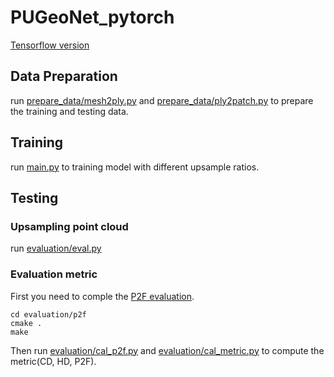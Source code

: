 # PUGeoNet_pytorch  
[Tensorflow version](https://github.com/ninaqy/PUGeo)
## Data Preparation  
run [prepare_data/mesh2ply.py](prepare_data/mesh2ply.py) and [prepare_data/ply2patch.py](prepare_data/ply2patch.py) to prepare the training and testing data.  

## Training
run [main.py](main.py) to training model with different upsample ratios.  

## Testing
### Upsampling point cloud
run [evaluation/eval.py](evaluation/eval.py)  
### Evaluation metric

First you need to comple the [P2F evaluation](https://github.com/yulequan/PU-Net).  
```  
cd evaluation/p2f  
cmake .  
make  
```  
Then run [evaluation/cal_p2f.py](evaluation/cal_p2f.py) and [evaluation/cal_metric.py](evaluation/cal_metric.py) to compute the metric(CD, HD, P2F).  
